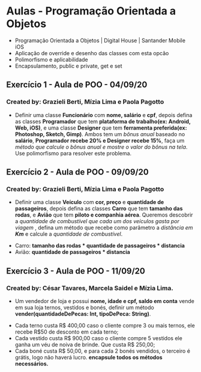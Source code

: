# Aulas - Programação Orientada a Objetos
- Programação Orientada a Objetos  | Digital House | Santander Mobile iOS
- Aplicação de override e desenho das classes com esta opcão
- Polimorfismo e aplicabilidade
- Encapsulamento, public e private, get e set

## **Exercício 1 - Aula de POO** - 04/09/20
### Created by: Grazieli Berti, Mízia Lima e Paola Pagotto

* Definir uma classe **Funcionário** com **nome, salário** e **cpf**, depois defina as classes **Programador** que tem **plataforma de trabalho(ex: Android, Web, iOS)**, e uma classe **Designer** que tem **ferramenta preferida(ex: Photoshop, Sketch, Gimp)**. Ambos tem um _bônus anual_ baseado no **salário**, **Programador recebe 20% e Designer recebe 15%**, faça um _método que calcule o bônus anual e mostre o valor do bônus na tela_. Use polimorfismo para resolver este problema.


## **Exercício 2 - Aula de POO** - 09/09/20
### Created by: Grazieli Berti, Mízia Lima e Paola Pagotto

* Definir uma classe **Veículo** com **cor, preço** e **quantidade de passageiros**, depois defina as classes **Carro** que tem **tamanho das rodas**, e  **Avião** que tem **piloto e companhia aérea**. Queremos descobrir a  _quantidade de combustível que cada um dos veículos gasta por viagem_ , defina  um método que recebe como parâmetro a _distância em **Km**_ e calcule a _quantidade de combustível_.
- Carro: **tamanho das rodas * quantidade de passageiros * distancia**
- Avião: **quantidade de passageiros * distancia**

## **Exercício 3 - Aula de POO** - 11/09/20
### Created by: César Tavares, Marcela Saidel e Mízia Lima.

* Um vendedor de loja e possui **nome, idade e cpf, saldo em conta** vende em sua loja ternos, vestidos e bonés, definir um método **vender(quantidadeDePecas: Int, tipoDePeca: String)**.
- Cada terno custa R$ 400,00 caso o cliente compre 3 ou mais ternos, ele recebe R$50 de desconto em cada terno;
- Cada vestido custa R$ 900,00 caso o cliente compre 5 vestidos ele ganha um véu de noiva de brinde. Que custa R$ 250,00;
- Cada boné custa R$ 50,00, e para cada 2 bonés vendidos, o terceiro é grátis, logo não haverá lucro. 
**encapsule todos os métodos necessários.**

